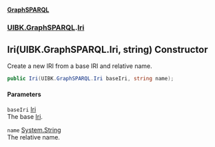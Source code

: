 #### [GraphSPARQL](./index.md 'index')
### [UIBK.GraphSPARQL](./UIBK-GraphSPARQL.md 'UIBK.GraphSPARQL').[Iri](./UIBK-GraphSPARQL-Iri.md 'UIBK.GraphSPARQL.Iri')
## Iri(UIBK.GraphSPARQL.Iri, string) Constructor
Create a new IRI from a base IRI and relative name.  
```csharp
public Iri(UIBK.GraphSPARQL.Iri baseIri, string name);
```
#### Parameters
<a name='UIBK-GraphSPARQL-Iri-Iri(UIBK-GraphSPARQL-Iri_string)-baseIri'></a>
`baseIri` [Iri](./UIBK-GraphSPARQL-Iri.md 'UIBK.GraphSPARQL.Iri')  
The base [Iri](./UIBK-GraphSPARQL-Iri.md 'UIBK.GraphSPARQL.Iri').  
  
<a name='UIBK-GraphSPARQL-Iri-Iri(UIBK-GraphSPARQL-Iri_string)-name'></a>
`name` [System.String](https://docs.microsoft.com/en-us/dotnet/api/System.String 'System.String')  
The relative name.  
  
